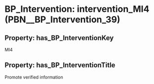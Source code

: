 # BP_Intervention: __intervention_MI4__ (PBN__BP_Intervention_39)

## Property: has_BP_InterventionKey

MI4

## Property: has_BP_InterventionTitle

Promote verified information

